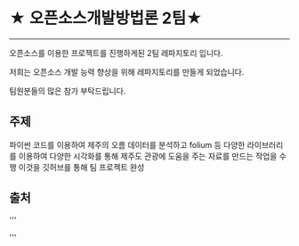 # ★ 오픈소스개발방법론 2팀★
-------------------
오픈소스를 이용한 프로젝트를 진행하게된 2팀 레파지토리 입니다.

저희는 오픈소스 개발 능력 향상을 위해 레파지토리를 만들게 되었습니다.

팀원분들의 많은 참가 부탁드립니다. 

## 주제
파이썬 코드를 이용하여 제주의 오름 데이터를 분석하고 
folium 등 다양한 라이브러리를 이용하여 다양한 시각화를 통해
제주도 관광에 도움을 주는 자료를 만드는 작업을 수행
이것을 깃허브를 통해 팀 프로젝트 완성

## 출처
'''

'''
